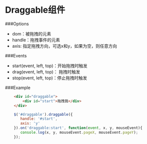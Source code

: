 Draggable组件
==========================


###Options
 
*   dom：被拖拽的元素
*   handle：拖拽事件的元素
*   axis: 指定拖拽方向，可选x和y，如果为空，则任意方向

###Events

*   start(event, left, top)：开始拖拽时触发
*   drag(event, left, top)： 拖拽时触发
*   stop(event, left, top)：停止拖拽时触发

###Example

```html
    <div id="draggable">
        <div id="start">拖拽我</div>
    </div>
```
```js
    $('#draggable').draggable({
       handle: '#start',
       axis: 'y'
    }).on('draggable:start', function(event, x, y, mouseEvent){
       console.log(x, y, mouseEvent.pageX, mouseEvent.pageY);
    });
```